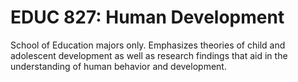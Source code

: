 # EDUC 827: Human Development

School of Education majors only. Emphasizes theories of child and adolescent development as well as research findings that aid in the understanding of human behavior and development.